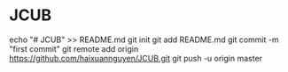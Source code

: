 # JCUB
echo "# JCUB" >> README.md
git init
git add README.md
git commit -m "first commit"
git remote add origin https://github.com/haixuannguyen/JCUB.git
git push -u origin master
